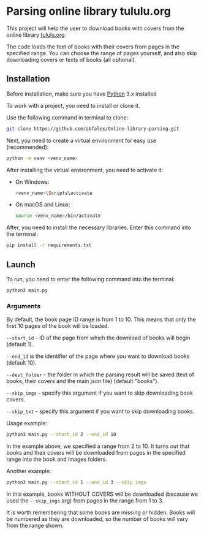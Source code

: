 # Parsing online library tululu.org
This project will help the user to download books with covers from the online library [tululu.org](https://tululu.org/).

The code loads the text of books with their covers from pages in the specified range. You can choose the range of pages yourself, and also skip downloading covers or texts of books (all optional).

## Installation
Before installation, make sure you have [Python](https://www.python.org/) 3.x installed

To work with a project, you need to install or clone it.

Use the following command in terminal to clone:

```bash
git clone https://github.com/abfalex/Online-library-parsing.git
```

Next, you need to create a virtual environment for easy use (recommended):

   ```bash
   python -m venv <venv_name>
   ```

After installing the virtual environment, you need to activate it:

  - On Windows:

     ```bash
     <venv_name>\Scripts\activate
     ```

- On macOS and Linux:

     ```bash
     source <venv_name>/bin/activate
     ```

After, you need to install the necessary libraries. Enter this command into the terminal:

```bash
pip install -r requirements.txt
```

## Launch
To run, you need to enter the following command into the terminal:

```bash
python3 main.py
```

### Arguments
By default, the book page ID range is from 1 to 10. This means that only the first 10 pages of the book will be loaded.

`--start_id` - ID of the page from which the download of books will begin (default 1).

 `--end_id` is the identifier of the page where you want to download books (default 10).

`--dest_folder` - the folder in which the parsing result will be saved (text of books, their covers and the main json file) (default "books").

`--skip_imgs` - specify this argument if you want to skip downloading book covers.

`--skip_txt` - specify this argument if you want to skip downloading books.

Usage example:

```bash
python3 main.py --start_id 2 --end_id 10
```

In the example above, we specified a range from 2 to 10. It turns out that books and their covers will be downloaded from pages in the specified range into the book and images folders.

Another example:

```bash
python3 main.py --start_id 1 --end_id 3 --skip_imgs
```

In this example, books WITHOUT COVERS will be downloaded (because we used the `--skip_imgs` arg) from pages in the range from 1 to 3.

It is worth remembering that some books are missing or hidden. Books will be numbered as they are downloaded, so the number of books will vary from the range shown.